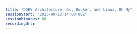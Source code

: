 ```yaml
---
title: "DDEV Architecture: Go, Docker, and Linux, Oh My"
sessionStart: "2023-09-12T14:00:00Z"
sessionMinutes: 60
recordingUrl:
---
```

